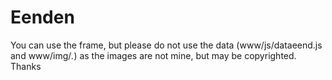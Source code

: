 # Eenden

You can use the frame,
but please do not use the data
(www/js/dataeend.js and www/img/*.*)
as the images are not mine, but may be copyrighted.
Thanks

